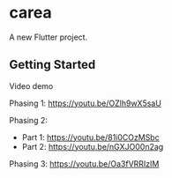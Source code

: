 # carea

A new Flutter project.

## Getting Started

Video demo 

Phasing 1: https://youtu.be/OZlh9wX5saU

Phasing 2:
- Part 1: https://youtu.be/81i0COzMSbc
- Part 2: https://youtu.be/nGXJO00n2ag

Phasing 3: https://youtu.be/Oa3fVRRIzIM

